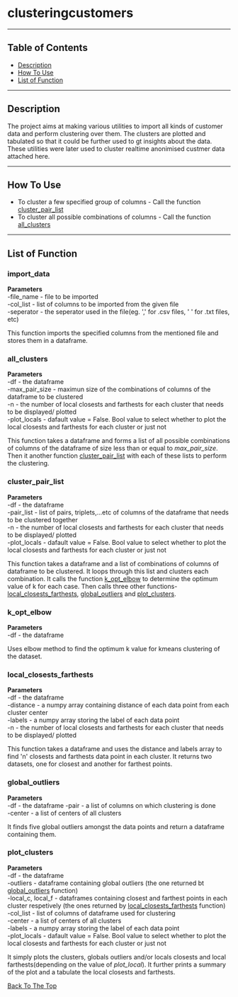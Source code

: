 # clusteringcustomers

---

## Table of Contents

- [Description](#description)
- [How To Use](#how-to-use)
- [List of Function](#list-of-function)

---

## Description

The project aims at making various utilities to import all kinds of customer data and perform clustering over them. The clusters are plotted and tabulated so that it could be further used to gt insights about the data.  
These utilities were later used to cluster realtime anonimised custmer data attached here.

---

## How To Use

- To cluster a few specified group of columns - Call the function [cluster_pair_list](#cluster_pair_list)
- To cluster all possible combinations of columns - Call the function [all_clusters](#all_clusters)

---

## List of Function

### import_data
  **Parameters**  
    -file_name - file to be imported  
    -col_list - list of columns to be imported from the given file  
    -seperator - the seperator used in the file(eg. ',' for .csv files, ' ' for .txt files, etc)  
    
  This function imports the specified columns from the mentioned file and stores them in a dataframe.  
  
### all_clusters
  **Parameters**  
    -df - the dataframe  
    -max_pair_size - maximun size of the combinations of columns of the dataframe to be clustered  
    -n - the number of local closests and farthests for each cluster that needs to be displayed/ plotted  
    -plot_locals - dafault value = False. Bool value to select whether to plot the local closests and farthests for each cluster or just not  
    
  This function takes a dataframe and forms a list of all possible combinations of columns of the dataframe of size less than or equal to *max_pair_size*. Then it another function [cluster_pair_list](#cluster_pair_list) with each of these lists to perform the clustering.  

### cluster_pair_list
  **Parameters**  
    -df - the dataframe  
    -pair_list - list of pairs, triplets,...etc of columns of the dataframe that needs to be clustered together  
    -n - the number of local closests and farthests for each cluster that needs to be displayed/ plotted  
    -plot_locals - dafault value = False. Bool value to select whether to plot the local closests and farthests for each cluster or just not  
    
  This function takes a dataframe and a list of combinations of columns of dataframe to be clustered. It loops through this list and clusters each combination. It calls the function [k_opt_elbow](#k_opt_elbow) to determine the optimum value of k for each case. Then calls three other functions- [local_closests_farthests](local_closests_farthests),  [global_outliers](global_outliers) and [plot_clusters](plot_clusters).  
  
  ### k_opt_elbow
  **Parameters**  
    -df - the dataframe 
    
  Uses elbow method to find the optimum k value for kmeans clustering of the dataset.  
  
  ### local_closests_farthests
  **Parameters**  
    -df - the dataframe  
    -distance - a numpy array containing distance of each data point from each cluster center  
    -labels - a numpy array storing the label of each data point  
    -n - the number of local closests and farthests for each cluster that needs to be displayed/ plotted 
    
  This function takes a dataframe and uses the distance and labels array to find 'n' closests and farthests data point in each cluster. It returns two datasets, one for closest and another for farthest points.  
  
  ### global_outliers
  **Parameters**  
    -df - the dataframe
    -pair - a list of columns on which clustering is done  
    -center - a list of centers of all clusters  
    
  It finds five global outliers amongst the data points and return a dataframe containing them.  
  
  ### plot_clusters
  **Parameters**  
    -df - the dataframe  
    -outliers - dataframe containing global outliers (the one returned bt [global_outliers](global_outliers) function)  
    -local_c, local_f - dataframes containing closest and farthest points in each cluster respetively (the ones returned by [local_closests_farthests](local_closests_farthests) function)  
    -col_list - list of columns of dataframe used for clustering  
    -center - a list of centers of all clusters  
    -labels - a numpy array storing the label of each data point  
    -plot_locals - dafault value = False. Bool value to select whether to plot the local closests and farthests for each cluster or just not  
    
It simply plots the clusters, globals outliers and/or locals closests and local farthests(depending on the value of *plot_local*). It further prints a summary of the plot and a tabulate the local closests and farthests.  

[Back To The Top](#clusteringcustomers)
